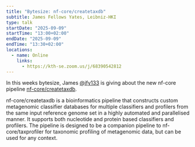 ```yaml
---
title: "Bytesize: nf-core/createtaxdb"
subtitle: James Fellows Yates, Leibniz-HKI
type: talk
startDate: "2025-09-09"
startTime: "13:00+02:00"
endDate: "2025-09-09"
endTime: "13:30+02:00"
locations:
  - name: Online
    links:
      - https://kth-se.zoom.us/j/68390542812
---
```


In this weeks bytesize, James [@jfy133](https://github.com/jfy133) is giving about the new nf-core pipeline [nf-core/createtaxdb](https://nf-co.re/createtaxdb/dev/).

nf-core/createtaxdb is a bioinformatics pipeline that constructs custom metagenomic classifier databases for multiple classifiers and profilers from the same input reference genome set in a highly automated and parallelised manner. 
It supports both nucleotide and protein based classifiers and profilers. The pipeline is designed to be a companion pipeline to nf-core/taxprofiler for taxonomic profiling of metagenomic data, but can be used for any context.
